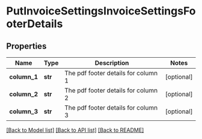 # PutInvoiceSettingsInvoiceSettingsFooterDetails

## Properties
Name | Type | Description | Notes
------------ | ------------- | ------------- | -------------
**column_1** | **str** | The pdf footer details for column 1 | [optional] 
**column_2** | **str** | The pdf footer details for column 2 | [optional] 
**column_3** | **str** | The pdf footer details for column 3 | [optional] 

[[Back to Model list]](../README.md#documentation-for-models) [[Back to API list]](../README.md#documentation-for-api-endpoints) [[Back to README]](../README.md)


